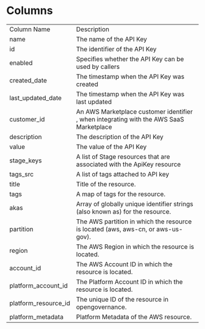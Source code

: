 # Columns  

<table>
	<tr><td>Column Name</td><td>Description</td></tr>
	<tr><td>name</td><td>The name of the API Key</td></tr>
	<tr><td>id</td><td>The identifier of the API Key</td></tr>
	<tr><td>enabled</td><td>Specifies whether the API Key can be used by callers</td></tr>
	<tr><td>created_date</td><td>The timestamp when the API Key was created</td></tr>
	<tr><td>last_updated_date</td><td>The timestamp when the API Key was last updated</td></tr>
	<tr><td>customer_id</td><td>An AWS Marketplace customer identifier , when integrating with the AWS SaaS Marketplace</td></tr>
	<tr><td>description</td><td>The description of the API Key</td></tr>
	<tr><td>value</td><td>The value of the API Key</td></tr>
	<tr><td>stage_keys</td><td>A list of Stage resources that are associated with the ApiKey resource</td></tr>
	<tr><td>tags_src</td><td>A list of tags attached to API key</td></tr>
	<tr><td>title</td><td>Title of the resource.</td></tr>
	<tr><td>tags</td><td>A map of tags for the resource.</td></tr>
	<tr><td>akas</td><td>Array of globally unique identifier strings (also known as) for the resource.</td></tr>
	<tr><td>partition</td><td>The AWS partition in which the resource is located (aws, aws-cn, or aws-us-gov).</td></tr>
	<tr><td>region</td><td>The AWS Region in which the resource is located.</td></tr>
	<tr><td>account_id</td><td>The AWS Account ID in which the resource is located.</td></tr>
	<tr><td>platform_account_id</td><td>The Platform Account ID in which the resource is located.</td></tr>
	<tr><td>platform_resource_id</td><td>The unique ID of the resource in opengovernance.</td></tr>
	<tr><td>platform_metadata</td><td>Platform Metadata of the AWS resource.</td></tr>
</table>